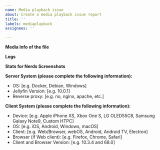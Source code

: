 ```yaml
---
name: Media playback issue
about: Create a media playback issue report
title: ''
labels: mediaplayback
assignees: ''

---
```


**Media Info of the file**
<!-- Use the Media Info tool (set to text format) or copy the info from the web ui for the file with the playback issue. -->

**Logs**
<!-- Please paste any log message from during the playback issue, for example the ffmpeg command line can be very useful. -->

**Stats for Nerds Screenshots**
<!-- If available, add screenshots of the stats for nerds screen to help show the issue problem. -->

**Server System (please complete the following information):**
 - OS: [e.g. Docker, Debian, Windows]
 - Jellyfin Version: [e.g. 10.0.1]
 - Reverse proxy: [e.g. no, nginx, apache, etc.]
 
**Client System (please complete the following information):**
 - Device: [e.g. Apple iPhone XS, Xbox One S, LG OLED55C8, Samsung Galaxy Note9, Custom HTPC]
 - OS: [e.g. iOS, Android, Windows, macOS]
 - Client: [e.g. Web/Browser, webOS, Android, Android TV, Electron]
 - Browser (if Web client): [e.g. Firefox, Chrome, Safari]
 - Client and Browser Version: [e.g. 10.3.4 and 68.0]

